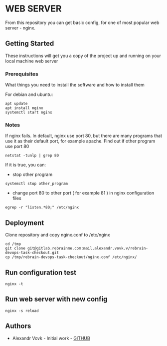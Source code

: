 # WEB SERVER  
From this repository you can get basic config, for one of most popular web server - nginx.

## Getting Started
These instructions will get you a copy of the project up and running on your local machine web server

### Prerequisites

What things you need to install the software and how to install them

For debian and ubuntu:
```
apt update
apt install nginx 
systemctl start nginx
```

### Notes

If nginx fails.
In default, nginx use port 80, but there are many programs that use it as their default port, for example apache.
Find out if other program use port 80
```
netstat -tunlp | grep 80
```
If it is true, you can:
+ stop other program
```
systemctl stop other_program
```
+ change  port 80 to other port ( for example 81 ) in nginx configuration files 
```
egrep -r "listen.*80;" /etc/nginx
```
## Deployment
Clone repository and copy nginx.conf to /etc/nginx
```
cd /tmp
git clone git@gitlab.rebrainme.com:mail.alexandr.vovk.v/rebrain-devops-task-checkout.git
cp /tmp/rebrain-devops-task-checkout/nginx.conf /etc/nginx/
```
## Run configuration test
```
nginx -t
```

## Run web server with new config
```
nginx -s reload
```

## Authors
+ Alexandr Vovk - Initial work - [GITHUB](https://github.com/AlexandrVovk) 

